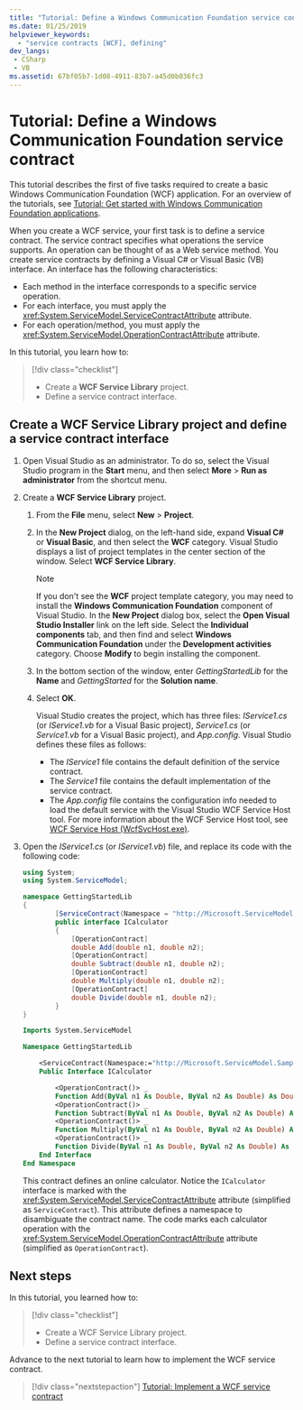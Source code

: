 ```yaml
---
title: "Tutorial: Define a Windows Communication Foundation service contract"
ms.date: 01/25/2019
helpviewer_keywords:
  - "service contracts [WCF], defining"
dev_langs:
 - CSharp
 - VB
ms.assetid: 67bf05b7-1d08-4911-83b7-a45d0b036fc3
---
```

# Tutorial: Define a Windows Communication Foundation service contract

This tutorial describes the first of five tasks required to create a basic Windows Communication Foundation (WCF) application. For an overview of the tutorials, see [Tutorial: Get started with Windows Communication Foundation applications](getting-started-tutorial.md).

When you create a WCF service, your first task is to define a service contract. The service contract specifies what operations the service supports. An operation can be thought of as a Web service method. You create service contracts by defining a Visual C# or Visual Basic (VB) interface. An interface has the following characteristics:

- Each method in the interface corresponds to a specific service operation. 
- For each interface, you must apply the <xref:System.ServiceModel.ServiceContractAttribute> attribute.
- For each operation/method, you must apply the <xref:System.ServiceModel.OperationContractAttribute> attribute. 

In this tutorial, you learn how to:
> [!div class="checklist"]
> - Create a **WCF Service Library** project.
> - Define a service contract interface.


## Create a WCF Service Library project and define a service contract interface

1. Open Visual Studio as an administrator. To do so, select the Visual Studio program in the **Start** menu, and then select **More** > **Run as administrator** from the shortcut menu.

2. Create a **WCF Service Library** project.

   1. From the **File** menu, select **New** > **Project**.

   2. In the **New Project** dialog, on the left-hand side, expand **Visual C#** or **Visual Basic**, and then select the **WCF** category. Visual Studio displays a list of project templates in the center section of the window. Select **WCF Service Library**.

      > [!NOTE]
      > If you don't see the **WCF** project template category, you may need to install the **Windows Communication Foundation** component of Visual Studio. In the **New Project** dialog box, select the **Open Visual Studio Installer** link on the left side. Select the **Individual components** tab, and then find and select **Windows Communication Foundation** under the **Development activities** category. Choose **Modify** to begin installing the component.

   3. In the bottom section of the window, enter *GettingStartedLib* for the **Name** and *GettingStarted* for the **Solution name**. 

   4. Select **OK**.

      Visual Studio creates the project, which has three files: *IService1.cs* (or *IService1.vb* for a Visual Basic project), *Service1.cs* (or *Service1.vb* for a Visual Basic project), and *App.config*. Visual Studio defines these files as follows: 
      - The *IService1* file contains the default definition of the service contract. 
      - The *Service1* file contains the default implementation of the service contract. 
      - The *App.config* file contains the configuration info needed to load the default service with the Visual Studio WCF Service Host tool. For more information about the WCF Service Host tool, see [WCF Service Host (WcfSvcHost.exe)](wcf-service-host-wcfsvchost-exe.md).

3. Open the *IService1.cs* (or *IService1.vb*) file, and replace its code with the following code:

    ```csharp
    using System;
    using System.ServiceModel;

    namespace GettingStartedLib
    {
            [ServiceContract(Namespace = "http://Microsoft.ServiceModel.Samples")]
            public interface ICalculator
            {
                [OperationContract]
                double Add(double n1, double n2);
                [OperationContract]
                double Subtract(double n1, double n2);
                [OperationContract]
                double Multiply(double n1, double n2);
                [OperationContract]
                double Divide(double n1, double n2);
            }
    }
    ```

    ```vb
    Imports System.ServiceModel

    Namespace GettingStartedLib

        <ServiceContract(Namespace:="http://Microsoft.ServiceModel.Samples")> _
        Public Interface ICalculator

            <OperationContract()> _
            Function Add(ByVal n1 As Double, ByVal n2 As Double) As Double
            <OperationContract()> _
            Function Subtract(ByVal n1 As Double, ByVal n2 As Double) As Double
            <OperationContract()> _
            Function Multiply(ByVal n1 As Double, ByVal n2 As Double) As Double
            <OperationContract()> _
            Function Divide(ByVal n1 As Double, ByVal n2 As Double) As Double
        End Interface
    End Namespace
    ```

     This contract defines an online calculator. Notice the `ICalculator` interface is marked with the <xref:System.ServiceModel.ServiceContractAttribute> attribute (simplified as `ServiceContract`). This attribute defines a namespace to disambiguate the contract name. The code marks each calculator operation with the <xref:System.ServiceModel.OperationContractAttribute> attribute (simplified as `OperationContract`).

## Next steps

In this tutorial, you learned how to:
> [!div class="checklist"]
> - Create a WCF Service Library project.
> - Define a service contract interface.

Advance to the next tutorial to learn how to implement the WCF service contract.

> [!div class="nextstepaction"]
> [Tutorial: Implement a WCF service contract](how-to-implement-a-wcf-contract.md)
